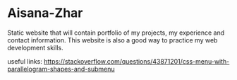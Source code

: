 # Aisana-Zhar

Static website that will contain portfolio of my projects, my experience and contact information. This website is also a good way to practice my web development skills.

useful links:
https://stackoverflow.com/questions/43871201/css-menu-with-parallelogram-shapes-and-submenu
